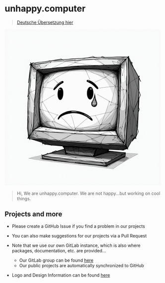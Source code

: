 # unhappy.computer

> [Deutsche Übersetzung hier](profile/README.md)

![Logo](assets/Logo.png)

> Hi, We are unhappy.computer. We are not happy...but working on cool things.

## Projects and more

- Please create a GitHub Issue if you find a problem in our projects
- You can also make suggestions for our projects via a Pull Request
- Note that we use our own GitLab instance, which is also where packages, documentation, etc. are provided...
    - Our GitLab group can be found [here](https://git.unhappy.computer/uc)
    - Our public projects are automatically synchronized to GitHub

- Logo and Design Information can be found [here](Logo-and-Design_en.md)
